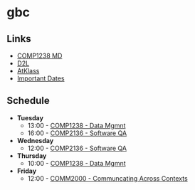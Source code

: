 # gbc

## Links
- [COMP1238 MD](comp1238.md)
- [D2L](https://learn.georgebrown.ca)
- [AtKlass](https://app.atklass.com)
- [Important Dates](https://www.georgebrown.ca/current-students/important-dates?term=27246&category=131)

## Schedule

- **Tuesday**
  - 13:00 - [COMP1238 - Data Mgmnt](https://learn.georgebrown.ca/d2l/home/412494)
  - 16:00 - [COMP2136 - Software QA](https://learn.georgebrown.ca/d2l/home/405711)
- **Wednesday**
  - 12:00 - [COMP2136 - Software QA](https://learn.georgebrown.ca/d2l/home/405711)
- **Thursday**
  - 10:00 - [COMP1238 - Data Mgmnt](https://learn.georgebrown.ca/d2l/home/412494)
- **Friday**
  - 12:00 - [COMM2000 - Communcating Across Contexts](https://learn.georgebrown.ca/d2l/home/395473)
